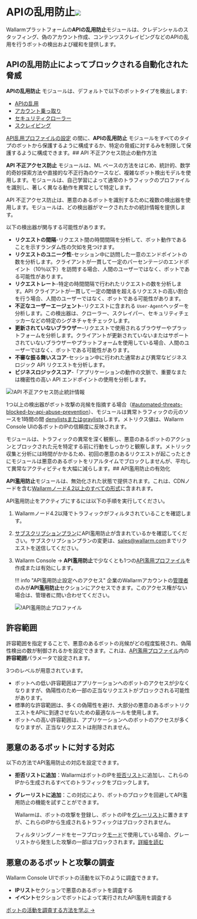 # APIの乱用防止<a href="../subscription-plans/#subscription-plans"><img src="../../images/api-security-tag.svg" style="border: none;"></a>

Wallarmプラットフォームの**APIの乱用防止**モジュールは、クレデンシャルのスタッフィング、偽のアカウント作成、コンテンツスクレイピングなどのAPIの乱用を行うボットの検出および緩和を提供します。

## APIの乱用防止によってブロックされる自動化された脅威

**APIの乱用防止** モジュールは、デフォルトで以下のボットタイプを検出します:

* [APIの乱用](../attacks-vulns-list.ja.md#api-abuse)
* [アカウント乗っ取り](../attacks-vulns-list.ja.md#api-abuse-account-takeover)
* [セキュリティクローラー](../attacks-vulns-list.ja.md#api-abuse-security-crawlers)
* [スクレイピング](../attacks-vulns-list.ja.md#api-abuse-scraping)

[API乱用プロファイルの設定](../user-guides/api-abuse-prevention.ja.md#creating-api-abuse-profile) の間に、**APIの乱用防止** モジュールをすべてのタイプのボットから保護するように構成するか、特定の脅威に対するみを制限して保護するように構成できます。## API 不正アクセス防止の動作方法

**API 不正アクセス防止** モジュールは、ML ベースの方法をはじめ、統計的、数学的奇妙探索方法や直接的な不正行為のケースなど、複雑なボット検出モデルを使用します。モジュールは、自己学習によって通常のトラフィックのプロファイルを識別し、著しく異なる動作を異常として特定します。

API 不正アクセス防止は、悪意のあるボットを識別するために複数の検出器を使用します。モジュールは、どの検出器がマークされたかの統計情報を提供します。

以下の検出器が関与する可能性があります。

* **リクエストの間隔**-リクエスト間の時間間隔を分析して、ボット動作であることを示すランダム性の欠如を見つけます。
* **リクエストのユニーク性**-セッション中に訪問した一意のエンドポイントの数を分析します。クライアントが一貫して一定のパーセンテージのエンドポイント（10％以下）を訪問する場合、人間のユーザーではなく、ボットである可能性があります。
* **リクエストレート**-特定の時間間隔で行われたリクエストの数を分析します。API クライアントが一貫して一定の閾値を超えるリクエストの高い割合を行う場合、人間のユーザーではなく、ボットである可能性があります。
* **不正なユーザーエージェント**-リクエストに含まれる `User-Agent`ヘッダーを分析します。この検出器は、クローラー、スクレイパー、セキュリティチェッカーなどの特定のシグネチャをチェックします。
* **更新されていないブラウザー**-リクエストで使用されるブラウザーやプラットフォームを分析します。クライアントが更新されていないまたはサポートされていないブラウザーやプラットフォームを使用している場合、人間のユーザーではなく、ボットである可能性があります。
* **不審な振る舞いスコア**-セッション中に行われた通常および異常なビジネスロジック API リクエストを分析します。
* **ビジネスロジックスコア**-「アプリケーションの動作の文脈で、重要なまたは機密性の高い API エンドポイントの使用を分析します。

![!API 不正アクセス防止統計情報](../images/about-wallarm-waf/abi-abuse-prevention/api-abuse-prevention-statistics.png)

1つ以上の検出器がボット攻撃の兆候を指摘する場合（[#automated-threats-blocked-by-api-abuse-prevention](#automated-threats-blocked-by-api-abuse-prevention)）、モジュールは異常トラフィックの元のソースを1時間の間 [denylistsまたはgraylists](#reaction-to-malicious-bots)します。メトリクス値は、Wallarm Console UIの各ボットのIPの信頼度に反映されます。

モジュールは、トラフィックの異常を深く観察し、悪意のあるボットのアクションとブロックされた元を特定する前に行動をしっかりと観察します。メトリック収集と分析には時間がかかるため、初回の悪意のあるリクエストが起こったときにモジュールは悪意のあるボットをリアルタイムでブロックしませんが、平均して異常なアクティビティを大幅に減らします。## API濫用防止の有効化

**API濫用防止**モジュールは、無効化された状態で提供されます。これは、CDNノードを含む[Wallarmノード4.2以上のすべての形式](../installation/supported-deployment-options.ja.md)に含まれます。

API濫用防止をアクティブにするには以下の手順を実行してください。

1. Wallarmノード4.2以降でトラフィックがフィルタされていることを確認します。
1. [サブスクリプションプラン](subscription-plans.ja.md#subscription-plans)にAPI濫用防止が含まれているかを確認してください。サブスクリプションプランの変更は、[sales@wallarm.com](mailto:sales@wallarm.com)までリクエストを送信してください。
1. Wallarm Console → **API濫用防止**で少なくとも1つの[API濫用プロファイル](../user-guides/api-abuse-prevention.ja.md)を作成または有効にします。

    !!! info "API濫用防止設定へのアクセス"
        企業のWallarmアカウントの[管理者](../user-guides/settings/users.ja.md#user-roles)のみが**API濫用防止**セクションにアクセスできます。このアクセス権がない場合は、管理者に問い合わせてください。

    ![!API濫用防止プロファイル](../images/about-wallarm-waf/abi-abuse-prevention/create-api-abuse-prevention.png)

## 許容範囲

許容範囲を指定することで、悪意のあるボットの兆候がどの程度監視され、偽陽性検出の数が制御されるかを設定できます。これは、[API濫用プロファイル](../user-guides/api-abuse-prevention.ja.md#creating-api-abuse-profile)内の**許容範囲**パラメータで設定されます。

3つのレベルが用意されています。

* ボットへの低い許容範囲はアプリケーションへのボットのアクセスが少なくなりますが、偽陽性のため一部の正当なリクエストがブロックされる可能性があります。
* 標準的な許容範囲は、多くの偽陽性を避け、大部分の悪意のあるボットリクエストをAPIに到達させないための最適なルールを使用します。
* ボットへの高い許容範囲は、アプリケーションへのボットのアクセスが多くなりますが、正当なリクエストは削除されません。

## 悪意のあるボットに対する対応

以下の方法でAPI濫用防止の対応を設定できます。

* **拒否リストに追加**：WallarmはボットのIPを[拒否リスト](../user-guides/ip-lists/denylist.ja.md)に追加し、これらのIPから生成されるすべてのトラフィックをブロックします。
* **グレーリストに追加**：この対応により、ボットのブロックを回避してAPI濫用防止の機能を試すことができます。

    Wallarmは、ボットの攻撃を登録し、ボットのIPを[グレーリスト](../user-guides/ip-lists/denylist.ja.md)に置きますが、これらのIPから生成されるトラフィックはブロックされません。

    フィルタリングノードをセーフブロック[モード](../admin-en/configure-wallarm-mode.ja.md)で使用している場合、グレーリストから発生した攻撃の一部はブロックされます。[詳細を読む](../user-guides/ip-lists/graylist.ja.md)

## 悪意のあるボットと攻撃の調査

Wallarm Console UIでボットの活動を以下のように調査できます。

* **IPリスト**セクションで悪意のあるボットを調査する
* **イベント**セクションでボットによって実行されたAPI濫用を調査する

[ボットの活動を調査する方法を学ぶ →](../user-guides/api-abuse-prevention.ja.md#exploring-blocked-malicious-bots-and-their-attacks)